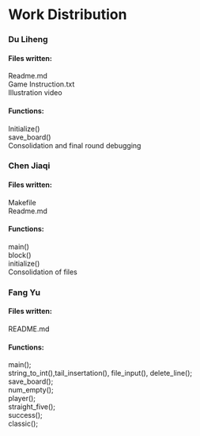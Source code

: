 # Work Distribution

### Du Liheng
#### Files written:
Readme.md  
Game Instruction.txt  
Illustration video  

#### Functions:
Initialize()  
save_board()  
Consolidation and final round debugging  


### Chen Jiaqi
#### Files written:
Makefile   
Readme.md   

#### Functions:
main()  
block()  
initialize()  
Consolidation of files  

### Fang Yu  
#### Files written:  
README.md  
  
#### Functions:  
main();  
string_to_int(),tail_insertation(), file_input(), delete_line();  
save_board();  
num_empty();  
player();  
straight_five();  
success();  
classic();  
